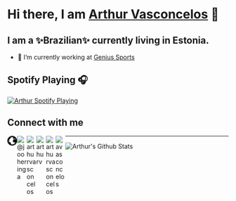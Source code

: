 # Hi there, I am [Arthur Vasconcelos][website] 🖖

## I am a ✨Brazilian✨ currently living in Estonia.

- 🔭 I’m currently working at [Genius Sports][company]
<!-- - 🌱 I’m currently learning ... -->
<!-- - 👯 I’m looking to collaborate on ... -->
<!-- - 🤔 I’m looking for help with ... -->
<!-- - 💬 Ask me about ... -->
<!-- - 📫 How to reach me: ... -->
<!-- - 😄 Pronouns: ... -->
<!-- - ⚡ Fun fact: ... -->

## Spotify Playing 🎧

[<img src="https://now-playing-codestackr.vercel.app/api/spotify-playing" alt="Arthur Spotify Playing" width="350" />](https://open.spotify.com/user/12143110869)

## Connect with me

[<img align="left" alt="arthurvasconcelos.com.br" width="22px" src="https://raw.githubusercontent.com/iconic/open-iconic/master/svg/globe.svg" />][website]
[<img align="left" alt="@jooheringa" width="22px" src="https://cdn.jsdelivr.net/npm/simple-icons@v3/icons/twitter.svg" />][twitter]
[<img align="left" alt="arthurvasconcelos" width="22px" src="https://cdn.jsdelivr.net/npm/simple-icons@v3/icons/linkedin.svg" />][linkedin]
[<img align="left" alt="arthurv" width="22px" src="https://cdn.jsdelivr.net/npm/simple-icons@v3/icons/hackerrank.svg" />][hackerrank]
[<img align="left" alt="arthurvasconcelos" width="22px" src="https://cdn.jsdelivr.net/npm/simple-icons@v3/icons/codersrank.svg" />][codersrank]
[<img align="left" alt="avasconcelos" width="22px" src="https://cdn.jsdelivr.net/npm/simple-icons@v3/icons/keybase.svg" />][keybase]

---

<img align="left" alt="Arthur's Github Stats" src="https://github-readme-stats.codestackr.vercel.app/api?username=arthurvasconcelos&show_icons=true&hide_border=true" />

[website]: https://arthurvasconcelos.com.br/
[company]: https://www.geniussports.com/
[twitter]: https://twitter.com/jookeringa
[linkedin]: https://www.linkedin.com/in/arthurvasconcelos/
[hackerrank]: https://www.hackerrank.com/arthurv
[codersrank]: https://profile.codersrank.io/user/arthurvasconcelos/
[keybase]: https://keybase.io/avasconcelos
